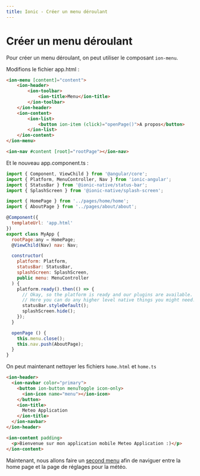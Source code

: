 ```yaml
---
title: Ionic - Créer un menu déroulant
---
```


# Créer un menu déroulant

Pour créer un menu déroulant, on peut utiliser le composant ```ion-menu```.

Modifions le fichier app.html :

```html
<ion-menu [content]="content">
    <ion-header>
        <ion-toolbar>
            <ion-title>Menu</ion-title>
        </ion-toolbar>
    </ion-header>
    <ion-content>
        <ion-list>
            <button ion-item (click)="openPage()">A propos</button>
        </ion-list>
    </ion-content>
</ion-menu>

<ion-nav #content [root]="rootPage"></ion-nav>
```

Et le nouveau app.component.ts :

```js
import { Component, ViewChild } from '@angular/core';
import { Platform, MenuController, Nav } from 'ionic-angular';
import { StatusBar } from '@ionic-native/status-bar';
import { SplashScreen } from '@ionic-native/splash-screen';

import { HomePage } from '../pages/home/home';
import { AboutPage } from '../pages/about/about';

@Component({
  templateUrl: 'app.html'
})
export class MyApp {
  rootPage:any = HomePage;
  @ViewChild(Nav) nav: Nav;

  constructor(
    platform: Platform,
    statusBar: StatusBar,
    splashScreen: SplashScreen,
    public menu: MenuController
  ) {
    platform.ready().then(() => {
      // Okay, so the platform is ready and our plugins are available.
      // Here you can do any higher level native things you might need.
      statusBar.styleDefault();
      splashScreen.hide();
    });
  }

  openPage () {
    this.menu.close();
    this.nav.push(AboutPage);
  }
}
```

On peut maintenant nettoyer les fichiers ```home.html``` et ```home.ts```

```html
<ion-header>
  <ion-navbar color="primary">
    <button ion-button menuToggle icon-only>
      <ion-icon name="menu"></ion-icon>
    </button>
    <ion-title>
      Meteo Application
    </ion-title>
  </ion-navbar>
</ion-header>

<ion-content padding>
  <p>Bienvenue sur mon application mobile Meteo Application :)</p>
</ion-content>
```

Maintenant, nous allons faire un [second menu](creer-un-menu-en-tabs.html) afin de naviguer entre la home page et la page de réglages pour la météo.

